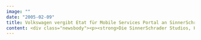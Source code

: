 ```yaml
---
image: ""
date: "2005-02-09"
title: Volkswagen vergibt Etat für Mobile Services Portal an SinnerSchrader Studios / Vorstellung im zweiten Halbjahr 2005
content: <div class="newsbody"><p><strong>Die SinnerSchrader Studios, Hamburg haben den Auftrag für die neue Generation des Mobile Service Portals von Volkswagen erhalten. Der Automobilhersteller wird damit die Positionierung seiner webbasierten mobilen Dienste schärfen. Volkswagen Mobile Services versteht sich als lebenslanger Partner für innovative und moderne Mobilität.</strong></p><p>Volkswagen knüpft damit an den bisherigen Erfolg in diesem Segment an. Volkswagen Mobile Services unterstützen seit 2001 ihre Nutzer mit hochwertigen Diensten, die bereits jetzt zu 35 Prozent von Fahrern anderer Marken nachgefragt werden.</p><p>Die SinnerSchrader Studios, Kreativagentur für digitale Markenführung, konnten sich in einer mehrstufigen Wettbewerbspräsentation gegen namhafte Mitbewerber durchsetzen. Erste Ergebnisse der Zusammenarbeit wollen Volkswagen und SinnerSchrader Studios im zweiten Halbjahr 2005 präsentieren.</p></div>
---
```


